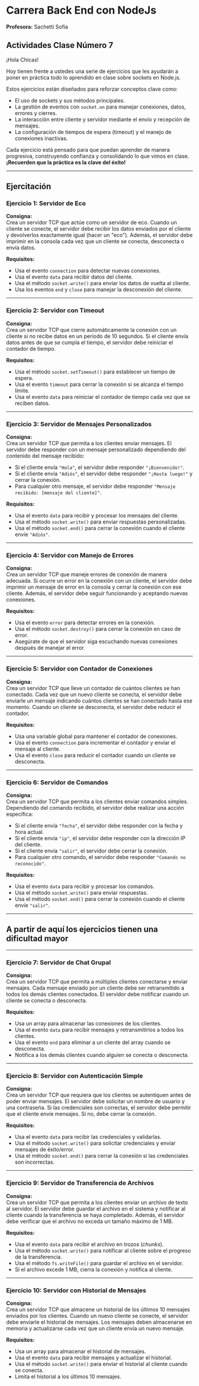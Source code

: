 # Carrera Back End con NodeJs  
**Profesora:** Sachetti Sofía  

## Actividades Clase Número 7

¡Hola Chicas!  

Hoy tienen frente a ustedes una serie de ejercicios que les ayudarán a poner en práctica todo lo aprendido en clase sobre sockets en Node.js.  

Estos ejercicios están diseñados para reforzar conceptos clave como:  

- El uso de sockets y sus métodos principales.  
- La gestión de eventos con `socket.on` para manejar conexiones, datos, errores y cierres.  
- La interacción entre cliente y servidor mediante el envío y recepción de mensajes.  
- La configuración de tiempos de espera (timeout) y el manejo de conexiones inactivas.  

Cada ejercicio está pensado para que puedan aprender de manera progresiva, construyendo confianza y consolidando lo que vimos en clase.  
**¡Recuerden que la práctica es la clave del éxito!**

---

## Ejercitación

### Ejercicio 1: Servidor de Eco
**Consigna:**  
Crea un servidor TCP que actúe como un servidor de eco. Cuando un cliente se conecte, el servidor debe recibir los datos enviados por el cliente y devolverlos exactamente igual (hacer un "eco"). Además, el servidor debe imprimir en la consola cada vez que un cliente se conecta, desconecta o envía datos.

**Requisitos:**  
- Usa el evento `connection` para detectar nuevas conexiones.  
- Usa el evento `data` para recibir datos del cliente.  
- Usa el método `socket.write()` para enviar los datos de vuelta al cliente.  
- Usa los eventos `end` y `close` para manejar la desconexión del cliente.  

---

### Ejercicio 2: Servidor con Timeout
**Consigna:**  
Crea un servidor TCP que cierre automáticamente la conexión con un cliente si no recibe datos en un período de 10 segundos. Si el cliente envía datos antes de que se cumpla el tiempo, el servidor debe reiniciar el contador de tiempo.

**Requisitos:**  
- Usa el método `socket.setTimeout()` para establecer un tiempo de espera.  
- Usa el evento `timeout` para cerrar la conexión si se alcanza el tiempo límite.  
- Usa el evento `data` para reiniciar el contador de tiempo cada vez que se reciben datos.  

---

### Ejercicio 3: Servidor de Mensajes Personalizados
**Consigna:**  
Crea un servidor TCP que permita a los clientes enviar mensajes. El servidor debe responder con un mensaje personalizado dependiendo del contenido del mensaje recibido:  

- Si el cliente envía `"Hola"`, el servidor debe responder `"¡Bienvenido!"`.  
- Si el cliente envía `"Adiós"`, el servidor debe responder `"¡Hasta luego!"` y cerrar la conexión.  
- Para cualquier otro mensaje, el servidor debe responder `"Mensaje recibido: [mensaje del cliente]"`.  

**Requisitos:**  
- Usa el evento `data` para recibir y procesar los mensajes del cliente.  
- Usa el método `socket.write()` para enviar respuestas personalizadas.  
- Usa el método `socket.end()` para cerrar la conexión cuando el cliente envíe `"Adiós"`.  

---

### Ejercicio 4: Servidor con Manejo de Errores
**Consigna:**  
Crea un servidor TCP que maneje errores de conexión de manera adecuada. Si ocurre un error en la conexión con un cliente, el servidor debe imprimir un mensaje de error en la consola y cerrar la conexión con ese cliente. Además, el servidor debe seguir funcionando y aceptando nuevas conexiones.

**Requisitos:**  
- Usa el evento `error` para detectar errores en la conexión.  
- Usa el método `socket.destroy()` para cerrar la conexión en caso de error.  
- Asegúrate de que el servidor siga escuchando nuevas conexiones después de manejar el error.  

---

### Ejercicio 5: Servidor con Contador de Conexiones
**Consigna:**  
Crea un servidor TCP que lleve un contador de cuántos clientes se han conectado. Cada vez que un nuevo cliente se conecta, el servidor debe enviarle un mensaje indicando cuántos clientes se han conectado hasta ese momento. Cuando un cliente se desconecta, el servidor debe reducir el contador.

**Requisitos:**  
- Usa una variable global para mantener el contador de conexiones.  
- Usa el evento `connection` para incrementar el contador y enviar el mensaje al cliente.  
- Usa el evento `close` para reducir el contador cuando un cliente se desconecta.  

---

### Ejercicio 6: Servidor de Comandos
**Consigna:**  
Crea un servidor TCP que permita a los clientes enviar comandos simples. Dependiendo del comando recibido, el servidor debe realizar una acción específica:  

- Si el cliente envía `"fecha"`, el servidor debe responder con la fecha y hora actual.  
- Si el cliente envía `"ip"`, el servidor debe responder con la dirección IP del cliente.  
- Si el cliente envía `"salir"`, el servidor debe cerrar la conexión.  
- Para cualquier otro comando, el servidor debe responder `"Comando no reconocido"`.  

**Requisitos:**  
- Usa el evento `data` para recibir y procesar los comandos.  
- Usa el método `socket.write()` para enviar respuestas.  
- Usa el método `socket.end()` para cerrar la conexión cuando el cliente envíe `"salir"`.  

---

## A partir de aquí los ejercicios tienen una dificultad mayor

---

### Ejercicio 7: Servidor de Chat Grupal
**Consigna:**  
Crea un servidor TCP que permita a múltiples clientes conectarse y enviar mensajes. Cada mensaje enviado por un cliente debe ser retransmitido a todos los demás clientes conectados. El servidor debe notificar cuando un cliente se conecta o desconecta.

**Requisitos:**  
- Usa un array para almacenar las conexiones de los clientes.  
- Usa el evento `data` para recibir mensajes y retransmitirlos a todos los clientes.  
- Usa el evento `end` para eliminar a un cliente del array cuando se desconecta.  
- Notifica a los demás clientes cuando alguien se conecta o desconecta.  

---

### Ejercicio 8: Servidor con Autenticación Simple
**Consigna:**  
Crea un servidor TCP que requiera que los clientes se autentiquen antes de poder enviar mensajes. El servidor debe solicitar un nombre de usuario y una contraseña. Si las credenciales son correctas, el servidor debe permitir que el cliente envíe mensajes. Si no, debe cerrar la conexión.

**Requisitos:**  
- Usa el evento `data` para recibir las credenciales y validarlas.  
- Usa el método `socket.write()` para solicitar credenciales y enviar mensajes de éxito/error.  
- Usa el método `socket.end()` para cerrar la conexión si las credenciales son incorrectas.  

---

### Ejercicio 9: Servidor de Transferencia de Archivos
**Consigna:**  
Crea un servidor TCP que permita a los clientes enviar un archivo de texto al servidor. El servidor debe guardar el archivo en el sistema y notificar al cliente cuando la transferencia se haya completado. Además, el servidor debe verificar que el archivo no exceda un tamaño máximo de 1 MB.

**Requisitos:**  
- Usa el evento `data` para recibir el archivo en trozos (*chunks*).  
- Usa el método `socket.write()` para notificar al cliente sobre el progreso de la transferencia.  
- Usa el método `fs.writeFile()` para guardar el archivo en el servidor.  
- Si el archivo excede 1 MB, cierra la conexión y notifica al cliente.  

---

### Ejercicio 10: Servidor con Historial de Mensajes
**Consigna:**  
Crea un servidor TCP que almacene un historial de los últimos 10 mensajes enviados por los clientes. Cuando un nuevo cliente se conecte, el servidor debe enviarle el historial de mensajes. Los mensajes deben almacenarse en memoria y actualizarse cada vez que un cliente envía un nuevo mensaje.

**Requisitos:**  
- Usa un array para almacenar el historial de mensajes.  
- Usa el evento `data` para recibir mensajes y actualizar el historial.  
- Usa el método `socket.write()` para enviar el historial al cliente cuando se conecta.  
- Limita el historial a los últimos 10 mensajes.  
